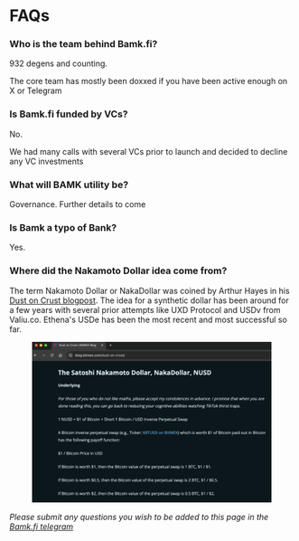 # FAQs

### Who is the team behind Bamk.fi?

932 degens and counting.

The core team has mostly been doxxed if you have been active enough on X or Telegram

### Is Bamk.fi funded by VCs?

No.&#x20;

We had many calls with several VCs prior to launch and decided to decline any VC investments

### What will BAMK utility be?

Governance. Further details to come

### Is Bamk a typo of Bank?

Yes.

### Where did the Nakamoto Dollar idea come from?

The term Nakamoto Dollar or NakaDollar was coined by Arthur Hayes in his [Dust on Crust blogpost](https://blog.bitmex.com/dust-on-crust/). The idea for a synthetic dollar has been around for a few years with several prior attempts like UXD Protocol and USDv from Valiu.co. Ethena's USDe has been the most recent and most successful so far.

<figure><img src="../.gitbook/assets/Screenshot 2024-06-03 at 11.26.25.png" alt=""><figcaption></figcaption></figure>





_Please submit any questions you wish to be added to this page in the_ [_Bamk.fi telegram_](https://t.me/bamkfi)









